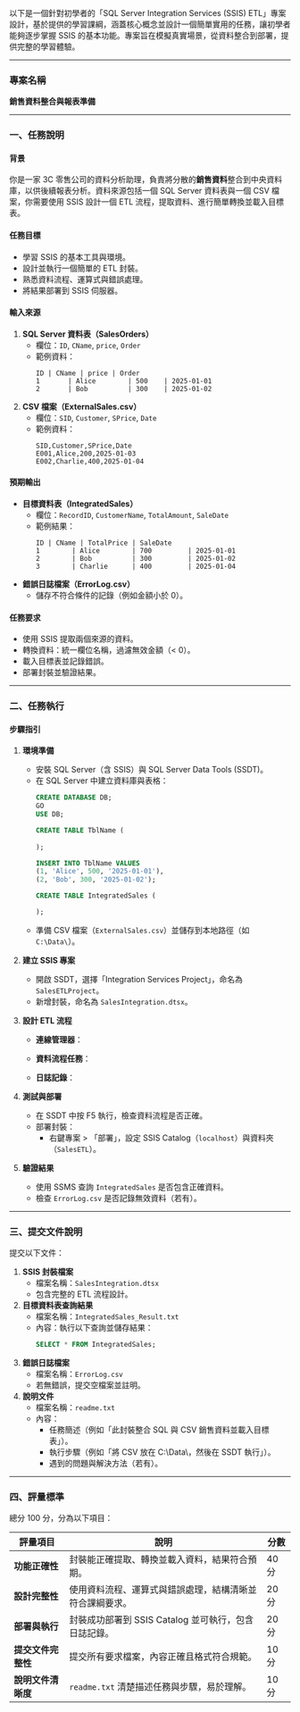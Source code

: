 以下是一個針對初學者的「SQL Server Integration Services (SSIS) ETL」專案設計，基於提供的學習課綱，涵蓋核心概念並設計一個簡單實用的任務，讓初學者能夠逐步掌握 SSIS 的基本功能。專案旨在模擬真實場景，從資料整合到部署，提供完整的學習體驗。

---

### **專案名稱**
**銷售資料整合與報表準備**

---

### **一、任務說明**
#### **背景**
你是一家 3C 零售公司的資料分析助理，負責將分散的**銷售資料**整合到中央資料庫，以供後續報表分析。資料來源包括一個 SQL Server 資料表與一個 CSV 檔案，你需要使用 SSIS 設計一個 ETL 流程，提取資料、進行簡單轉換並載入目標表。

#### **任務目標**
- 學習 SSIS 的基本工具與環境。
- 設計並執行一個簡單的 ETL 封裝。
- 熟悉資料流程、運算式與錯誤處理。
- 將結果部署到 SSIS 伺服器。

#### **輸入來源**
1. **SQL Server 資料表（SalesOrders）**
   - 欄位：`ID`, `CName`, `price`, `Order`
   - 範例資料：
     ```
     ID | CName | price | Order
     1       | Alice        | 500    | 2025-01-01
     2       | Bob          | 300    | 2025-01-02
     ```
2. **CSV 檔案（ExternalSales.csv）**
   - 欄位：`SID`, `Customer`, `SPrice`, `Date`
   - 範例資料：
     ```
     SID,Customer,SPrice,Date
     E001,Alice,200,2025-01-03
     E002,Charlie,400,2025-01-04
     ```

#### **預期輸出**
- **目標資料表（IntegratedSales）**
  - 欄位：`RecordID`, `CustomerName`, `TotalAmount`, `SaleDate`
  - 範例結果：
    ```
    ID | CName | TotalPrice | SaleDate
    1        | Alice        | 700         | 2025-01-01
    2        | Bob          | 300         | 2025-01-02
    3        | Charlie      | 400         | 2025-01-04
    ```
- **錯誤日誌檔案（ErrorLog.csv）**
  - 儲存不符合條件的記錄（例如金額小於 0）。

#### **任務要求**
- 使用 SSIS 提取兩個來源的資料。
- 轉換資料：統一欄位名稱，過濾無效金額（< 0）。
- 載入目標表並記錄錯誤。
- 部署封裝並驗證結果。

---

### **二、任務執行**
#### **步驟指引**
1. **環境準備**
   - 安裝 SQL Server（含 SSIS）與 SQL Server Data Tools (SSDT)。
   - 在 SQL Server 中建立資料庫與表格：
     ```sql
     CREATE DATABASE DB;
     GO
     USE DB;

     CREATE TABLE TblName (
        
     );

     INSERT INTO TblName VALUES
     (1, 'Alice', 500, '2025-01-01'),
     (2, 'Bob', 300, '2025-01-02');

     CREATE TABLE IntegratedSales (

     );
     ```
   - 準備 CSV 檔案（`ExternalSales.csv`）並儲存到本地路徑（如 `C:\Data\`）。

2. **建立 SSIS 專案**
   - 開啟 SSDT，選擇「Integration Services Project」，命名為 `SalesETLProject`。
   - 新增封裝，命名為 `SalesIntegration.dtsx`。

3. **設計 ETL 流程**
   - **連線管理器**：
     
   - **資料流程任務**：
     
   - **日誌記錄**：

4. **測試與部署**
   - 在 SSDT 中按 F5 執行，檢查資料流程是否正確。
   - 部署封裝：
     - 右鍵專案 > 「部署」，設定 SSIS Catalog（`localhost`）與資料夾（`SalesETL`）。

5. **驗證結果**
   - 使用 SSMS 查詢 `IntegratedSales` 是否包含正確資料。
   - 檢查 `ErrorLog.csv` 是否記錄無效資料（若有）。

---

### **三、提交文件說明**
提交以下文件：
1. **SSIS 封裝檔案**
   - 檔案名稱：`SalesIntegration.dtsx`
   - 包含完整的 ETL 流程設計。
2. **目標資料表查詢結果**
   - 檔案名稱：`IntegratedSales_Result.txt`
   - 內容：執行以下查詢並儲存結果：
     ```sql
     SELECT * FROM IntegratedSales;
     ```
3. **錯誤日誌檔案**
   - 檔案名稱：`ErrorLog.csv`
   - 若無錯誤，提交空檔案並註明。
4. **說明文件**
   - 檔案名稱：`readme.txt`
   - 內容：
     - 任務簡述（例如「此封裝整合 SQL 與 CSV 銷售資料並載入目標表」）。
     - 執行步驟（例如「將 CSV 放在 C:\Data\，然後在 SSDT 執行」）。
     - 遇到的問題與解決方法（若有）。

---

### **四、評量標準**
總分 100 分，分為以下項目：

| **評量項目**         | **說明**                                                                 | **分數** |
|---------------------|-------------------------------------------------------------------------|----------|
| **功能正確性**       | 封裝能正確提取、轉換並載入資料，結果符合預期。                          | 40 分    |
| **設計完整性**       | 使用資料流程、運算式與錯誤處理，結構清晰並符合課綱要求。                | 20 分    |
| **部署與執行**       | 封裝成功部署到 SSIS Catalog 並可執行，包含日誌記錄。                    | 20 分    |
| **提交文件完整性**   | 提交所有要求檔案，內容正確且格式符合規範。                              | 10 分    |
| **說明文件清晰度**   | `readme.txt` 清楚描述任務與步驟，易於理解。                            | 10 分    |
